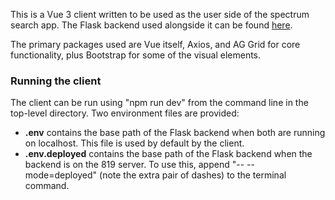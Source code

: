 This is a Vue 3 client written to be used as the user side of the spectrum search app.  The Flask backend used alongside it can be found [here](https://ccte-bitbucket.epa.gov/users/gjanesch/repos/spectrum-search-app-server/browse).

The primary packages used are Vue itself, Axios, and AG Grid for core functionality, plus Bootstrap for some of the visual elements.


### Running the client
The client can be run using "npm run dev" from the command line in the top-level directory.  Two environment files are provided:
- **.env** contains the base path of the Flask backend when both are running on localhost.  This file is used by default by the client.
- **.env.deployed** contains the base path of the Flask backend when the backend is on the 819 server.  To use this, append "-- --mode=deployed" (note the extra pair of dashes) to the terminal command.

